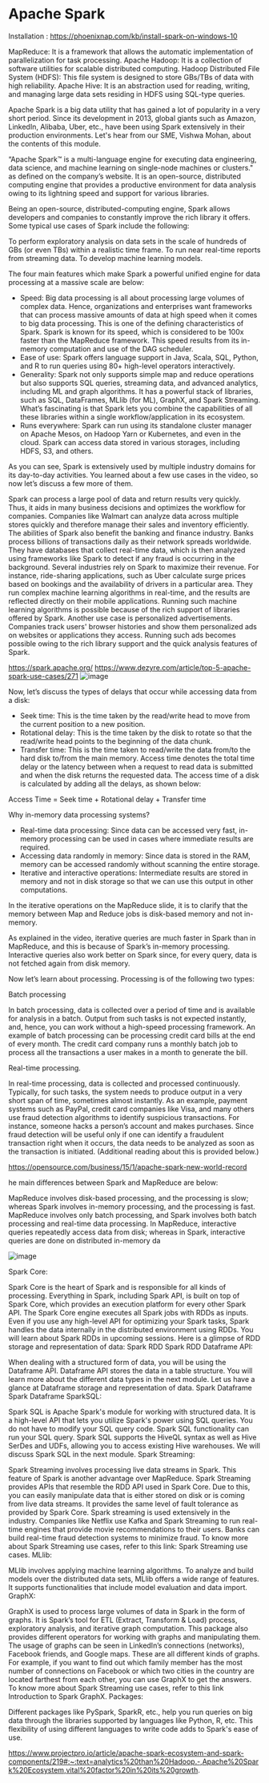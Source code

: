 # Apache Spark

Installation : https://phoenixnap.com/kb/install-spark-on-windows-10

MapReduce: ​​It is a framework that allows the automatic implementation of parallelization for task processing.
Apache Hadoop: It is a collection of software utilities for scalable distributed computing.
Hadoop Distributed File System (HDFS): This file system is designed to store GBs/TBs of data with high reliability.
Apache Hive: It is an abstraction used for reading, writing, and managing large data sets residing in HDFS using SQL-type queries.

Apache Spark is a big data utility that has gained a lot of popularity in a very short period. Since its development in 2013, global giants such as Amazon, LinkedIn, Alibaba, Uber, etc., have been using Spark extensively in their production environments. Let's hear from our SME, Vishwa Mohan, about the contents of this module.

“Apache Spark™ is a multi-language engine for executing data engineering, data science, and machine learning on single-node machines or clusters." as defined on the company’s website. It is an open-source, distributed computing engine that provides a productive environment for data analysis owing to its lightning speed and support for various libraries.

Being an open-source, distributed-computing engine, Spark allows developers and companies to constantly improve the rich library it offers. Some typical use cases of Spark include the following:

 To perform exploratory analysis on data sets in the scale of hundreds of GBs (or even TBs) within a realistic time frame.
To run near real-time reports from streaming data.
To develop machine learning models.

The four main features which make Spark a powerful unified engine for data processing at a massive scale are below:

* Speed: Big data processing is all about processing large volumes of complex data. Hence, organizations and enterprises want frameworks that can process massive amounts of data at high speed when it comes to big data processing. This is one of the defining characteristics of Spark. Spark is known for its speed, which is considered to be 100x faster than the MapReduce framework. This speed results from its in-memory computation and use of the DAG scheduler.                                   
* Ease of use: Spark offers language support in Java, Scala, SQL, Python, and R to run queries using 80+ high-level operators interactively.
* Generality: Spark not only supports simple map and reduce operations but also supports SQL queries, streaming data, and advanced analytics, including ML and graph algorithms. It has a powerful stack of libraries, such as SQL, DataFrames, MLlib (for ML), GraphX, and Spark Streaming. What’s fascinating is that Spark lets you combine the capabilities of all these libraries within a single workflow/application in its ecosystem.
* Runs everywhere: Spark can run using its standalone cluster manager on Apache Mesos, on Hadoop Yarn or Kubernetes, and even in the cloud. Spark can access data stored in various storages, including HDFS, S3, and others.


As you can see, Spark is extensively used by multiple industry domains for its day-to-day activities. You learned about a few use cases in the video, so now let’s discuss a few more of them.

 

Spark can process a large pool of data and return results very quickly. Thus, it aids in many business decisions and optimizes the workflow for companies. Companies like Walmart can analyze data across multiple stores quickly and therefore manage their sales and inventory efficiently. 
The abilities of Spark also benefit the banking and finance industry. Banks process billions of transactions daily as their network spreads worldwide. They have databases that collect real-time data, which is then analyzed using frameworks like Spark to detect if any fraud is occurring in the background.
Several industries rely on Spark to maximize their revenue. For instance, ride-sharing applications, such as Uber calculate surge prices based on bookings and the availability of drivers in a particular area. They run complex machine learning algorithms in real-time, and the results are reflected directly on their mobile applications. Running such machine learning algorithms is possible because of the rich support of libraries offered by Spark. 
Another use case is personalized advertisements. Companies track users' browser histories and show them personalized ads on websites or applications they access. Running such ads becomes possible owing to the rich library support and the quick analysis features of Spark.

https://spark.apache.org/
https://www.dezyre.com/article/top-5-apache-spark-use-cases/271
![image](https://user-images.githubusercontent.com/20191454/185745297-f224cc82-a9c7-4edf-946a-7acb1d9b6163.png)

Now, let’s discuss the types of delays that occur while accessing data from a disk:

* Seek time: This is the time taken by the read/write head to move from the current position to a new position.
* Rotational delay: This is the time taken by the disk to rotate so that the read/write head points to the beginning of the data chunk.
* Transfer time: This is the time taken to read/write the data from/to the hard disk to/from the main memory.
Access time denotes the total time delay or the latency between when a request to read data is submitted and when the disk returns the requested data. The access time of a disk is calculated by adding all the delays, as shown below:

 

Access Time = Seek time + Rotational delay + Transfer time

Why in-memory data processing systems?

* Real-time data processing: Since data can be accessed very fast, in-memory processing can be used in cases where immediate results are required.
* Accessing data randomly in memory: Since data is stored in the RAM, memory can be accessed randomly without scanning the entire storage.
* Iterative and interactive operations: Intermediate results are stored in memory and not in disk storage so that we can use this output in other computations.



 In the iterative operations on the MapReduce slide, it is to clarify that the memory between Map and Reduce jobs is disk-based memory and not in-memory.

 

As explained in the video, iterative queries are much faster in Spark than in MapReduce, and this is because of Spark’s in-memory processing. Interactive queries also work better on Spark since, for every query, data is not fetched again from disk memory.

 

Now let’s learn about processing. Processing is of the following two types:

Batch processing

In batch processing, data is collected over a period of time and is available for analysis in a batch. Output from such tasks is not expected instantly, and, hence, you can work without a high-speed processing framework. An example of batch processing can be processing credit card bills at the end of every month. The credit card company runs a monthly batch job to process all the transactions a user makes in a month to generate the bill.

Real-time processing.
 
In real-time processing, data is collected and processed continuously. Typically, for such tasks, the system needs to produce output in a very short span of time, sometimes almost instantly. As an example, payment systems such as PayPal, credit card companies like Visa, and many others use fraud detection algorithms to identify suspicious transactions. For instance, someone hacks a person’s account and makes purchases. Since fraud detection will be useful only if one can identify a fraudulent transaction right when it occurs, the data needs to be analyzed as soon as the transaction is initiated. (Additional reading about this is provided below.)

https://opensource.com/business/15/1/apache-spark-new-world-record

he main differences between Spark and MapReduce are below:

MapReduce involves disk-based processing, and the processing is slow; whereas Spark involves in-memory processing, and the processing is fast.
MapReduce involves only batch processing, and Spark involves both batch processing and real-time data processing.
In MapReduce, interactive queries repeatedly access data from disk; whereas in Spark, interactive queries are done on distributed in-memory da

![image](https://user-images.githubusercontent.com/20191454/185778724-b6681add-6a23-4ac5-8c36-a508e0662759.png)


Spark Core:

Spark Core is the heart of Spark and is responsible for all kinds of processing.
Everything in Spark, including Spark API, is built on top of Spark Core, which provides an execution platform for every other Spark API. 
The Spark Core engine executes all Spark jobs with RDDs as inputs.
Even if you use any high-level API for optimizing your Spark tasks, Spark handles the data internally in the distributed environment using RDDs. You will learn about Spark RDDs in upcoming sessions.
Here is a glimpse of RDD storage and representation of data:
Spark RDD
Spark RDD
Dataframe API:

When dealing with a structured form of data, you will be using the Dataframe API.
Dataframe API stores the data in a table structure. You will learn more about the different data types in the next module.
Let us have a glance at Dataframe storage and representation of data.
Spark Dataframe
Spark Dataframe
SparkSQL:

Spark SQL is Apache Spark's module for working with structured data.
It is a high-level API that lets you utilize Spark's power using SQL queries.
You do not have to modify your SQL query code. Spark SQL functionality can run your SQL query.
Spark SQL supports the HiveQL syntax as well as Hive SerDes and UDFs, allowing you to access existing Hive warehouses. We will discuss Spark SQL in the next module.
Spark Streaming:

Spark Streaming involves processing live data streams in Spark. This feature of Spark is another advantage over MapReduce. 
Spark Streaming provides APIs that resemble the RDD API used in Spark Core. Due to this, you can easily manipulate data that is either stored on disk or is coming from live data streams.
It provides the same level of fault tolerance as provided by Spark Core.
Spark streaming is used extensively in the industry. Companies like Netflix use Kafka and Spark Streaming to run real-time engines that provide movie recommendations to their users. Banks can build real-time fraud detection systems to minimize fraud. To know more about Spark Streaming use cases, refer to this link: Spark Streaming use cases.
MLlib:

MLlib involves applying machine learning algorithms. To analyze and build models over the distributed data sets, MLlib offers a wide range of features.
It supports functionalities that include model evaluation and data import.
GraphX:

GraphX is used to process large volumes of data in Spark in the form of graphs.
It is Spark’s tool for ETL (Extract, Transform & Load) process, exploratory analysis, and iterative graph computation.
This package also provides different operators for working with graphs and manipulating them.
The usage of graphs can be seen in LinkedIn’s connections (networks), Facebook friends, and Google maps. These are all different kinds of graphs. For example, if you want to find out which family member has the most number of connections on Facebook or which two cities in the country are located farthest from each other, you can use GraphX to get the answers. To know more about Spark Streaming use cases, refer to this link Introduction to Spark GraphX.
Packages:

Different packages like PySpark, SparkR, etc., help you run queries on big data through the libraries supported by languages like Python, R, etc. This flexibility of using different languages to write code adds to Spark's ease of use.

https://www.projectpro.io/article/apache-spark-ecosystem-and-spark-components/219#:~:text=analytics%20than%20Hadoop.-,Apache%20Spark%20Ecosystem,vital%20factor%20in%20its%20growth.

